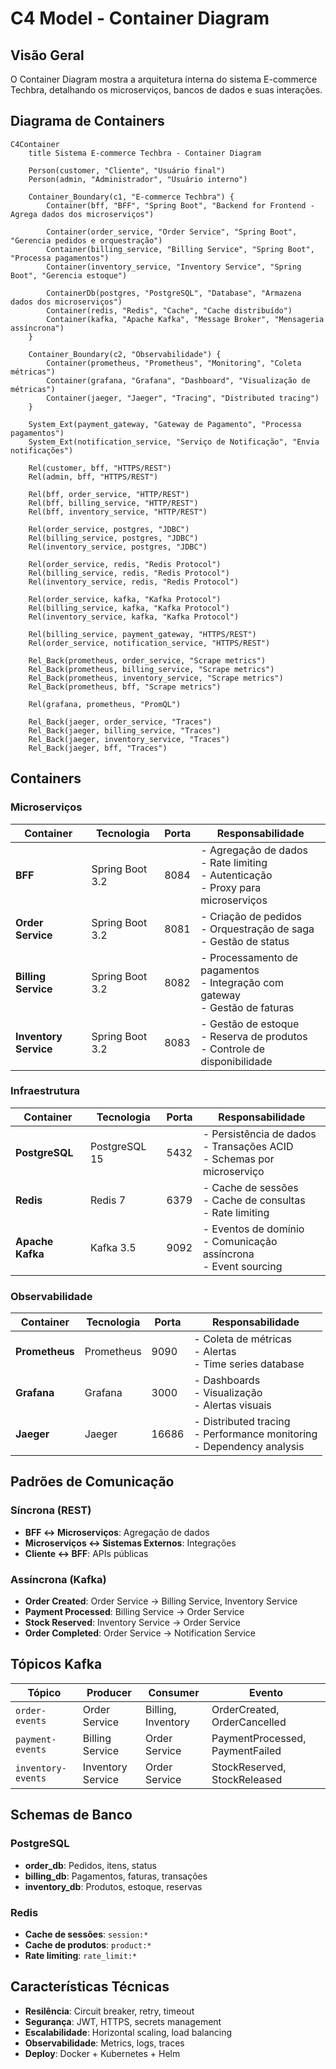 # C4 Model - Container Diagram

## Visão Geral

O Container Diagram mostra a arquitetura interna do sistema E-commerce Techbra, detalhando os microserviços, bancos de dados e suas interações.

## Diagrama de Containers

```mermaid
C4Container
    title Sistema E-commerce Techbra - Container Diagram
    
    Person(customer, "Cliente", "Usuário final")
    Person(admin, "Administrador", "Usuário interno")
    
    Container_Boundary(c1, "E-commerce Techbra") {
        Container(bff, "BFF", "Spring Boot", "Backend for Frontend - Agrega dados dos microserviços")
        
        Container(order_service, "Order Service", "Spring Boot", "Gerencia pedidos e orquestração")
        Container(billing_service, "Billing Service", "Spring Boot", "Processa pagamentos")
        Container(inventory_service, "Inventory Service", "Spring Boot", "Gerencia estoque")
        
        ContainerDb(postgres, "PostgreSQL", "Database", "Armazena dados dos microserviços")
        Container(redis, "Redis", "Cache", "Cache distribuído")
        Container(kafka, "Apache Kafka", "Message Broker", "Mensageria assíncrona")
    }
    
    Container_Boundary(c2, "Observabilidade") {
        Container(prometheus, "Prometheus", "Monitoring", "Coleta métricas")
        Container(grafana, "Grafana", "Dashboard", "Visualização de métricas")
        Container(jaeger, "Jaeger", "Tracing", "Distributed tracing")
    }
    
    System_Ext(payment_gateway, "Gateway de Pagamento", "Processa pagamentos")
    System_Ext(notification_service, "Serviço de Notificação", "Envia notificações")
    
    Rel(customer, bff, "HTTPS/REST")
    Rel(admin, bff, "HTTPS/REST")
    
    Rel(bff, order_service, "HTTP/REST")
    Rel(bff, billing_service, "HTTP/REST")
    Rel(bff, inventory_service, "HTTP/REST")
    
    Rel(order_service, postgres, "JDBC")
    Rel(billing_service, postgres, "JDBC")
    Rel(inventory_service, postgres, "JDBC")
    
    Rel(order_service, redis, "Redis Protocol")
    Rel(billing_service, redis, "Redis Protocol")
    Rel(inventory_service, redis, "Redis Protocol")
    
    Rel(order_service, kafka, "Kafka Protocol")
    Rel(billing_service, kafka, "Kafka Protocol")
    Rel(inventory_service, kafka, "Kafka Protocol")
    
    Rel(billing_service, payment_gateway, "HTTPS/REST")
    Rel(order_service, notification_service, "HTTPS/REST")
    
    Rel_Back(prometheus, order_service, "Scrape metrics")
    Rel_Back(prometheus, billing_service, "Scrape metrics")
    Rel_Back(prometheus, inventory_service, "Scrape metrics")
    Rel_Back(prometheus, bff, "Scrape metrics")
    
    Rel(grafana, prometheus, "PromQL")
    
    Rel_Back(jaeger, order_service, "Traces")
    Rel_Back(jaeger, billing_service, "Traces")
    Rel_Back(jaeger, inventory_service, "Traces")
    Rel_Back(jaeger, bff, "Traces")
```

## Containers

### Microserviços

| Container | Tecnologia | Porta | Responsabilidade |
|-----------|------------|-------|------------------|
| **BFF** | Spring Boot 3.2 | 8084 | - Agregação de dados<br>- Rate limiting<br>- Autenticação<br>- Proxy para microserviços |
| **Order Service** | Spring Boot 3.2 | 8081 | - Criação de pedidos<br>- Orquestração de saga<br>- Gestão de status |
| **Billing Service** | Spring Boot 3.2 | 8082 | - Processamento de pagamentos<br>- Integração com gateway<br>- Gestão de faturas |
| **Inventory Service** | Spring Boot 3.2 | 8083 | - Gestão de estoque<br>- Reserva de produtos<br>- Controle de disponibilidade |

### Infraestrutura

| Container | Tecnologia | Porta | Responsabilidade |
|-----------|------------|-------|------------------|
| **PostgreSQL** | PostgreSQL 15 | 5432 | - Persistência de dados<br>- Transações ACID<br>- Schemas por microserviço |
| **Redis** | Redis 7 | 6379 | - Cache de sessões<br>- Cache de consultas<br>- Rate limiting |
| **Apache Kafka** | Kafka 3.5 | 9092 | - Eventos de domínio<br>- Comunicação assíncrona<br>- Event sourcing |

### Observabilidade

| Container | Tecnologia | Porta | Responsabilidade |
|-----------|------------|-------|------------------|
| **Prometheus** | Prometheus | 9090 | - Coleta de métricas<br>- Alertas<br>- Time series database |
| **Grafana** | Grafana | 3000 | - Dashboards<br>- Visualização<br>- Alertas visuais |
| **Jaeger** | Jaeger | 16686 | - Distributed tracing<br>- Performance monitoring<br>- Dependency analysis |

## Padrões de Comunicação

### Síncrona (REST)
- **BFF ↔ Microserviços**: Agregação de dados
- **Microserviços ↔ Sistemas Externos**: Integrações
- **Cliente ↔ BFF**: APIs públicas

### Assíncrona (Kafka)
- **Order Created**: Order Service → Billing Service, Inventory Service
- **Payment Processed**: Billing Service → Order Service
- **Stock Reserved**: Inventory Service → Order Service
- **Order Completed**: Order Service → Notification Service

## Tópicos Kafka

| Tópico | Producer | Consumer | Evento |
|--------|----------|----------|--------|
| `order-events` | Order Service | Billing, Inventory | OrderCreated, OrderCancelled |
| `payment-events` | Billing Service | Order Service | PaymentProcessed, PaymentFailed |
| `inventory-events` | Inventory Service | Order Service | StockReserved, StockReleased |

## Schemas de Banco

### PostgreSQL
- **order_db**: Pedidos, itens, status
- **billing_db**: Pagamentos, faturas, transações
- **inventory_db**: Produtos, estoque, reservas

### Redis
- **Cache de sessões**: `session:*`
- **Cache de produtos**: `product:*`
- **Rate limiting**: `rate_limit:*`

## Características Técnicas

- **Resilência**: Circuit breaker, retry, timeout
- **Segurança**: JWT, HTTPS, secrets management
- **Escalabilidade**: Horizontal scaling, load balancing
- **Observabilidade**: Metrics, logs, traces
- **Deploy**: Docker + Kubernetes + Helm